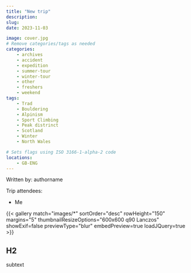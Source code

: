 ```yaml
---
title: "New trip"
description: 
slug: 
date: 2023-11-03

image: cover.jpg
# Remove categories/tags as needed
categories:
    - archives
    - accident
    - expedition
    - summer-tour
    - winter-tour
    - other
    - freshers
    - weekend
tags:
    - Trad
    - Bouldering
    - Alpinism
    - Sport Climbing
    - Peak distrinct
    - Scotland
    - Winter
    - North Wales

# Sets flags using ISO 3166-1-alpha-2 code
locations:
    - GB-ENG
---
```


Written by: authorname


Trip attendees:
- Me

<!-- Trip report text here: -->


<!-- Photo gallery -->
<!-- Put images in a folder called "images" next to this file -->
{{< gallery match="images/*" sortOrder="desc" rowHeight="150" margins="5" thumbnailResizeOptions="600x600 q90 Lanczos" showExif=false previewType="blur" embedPreview=true loadJQuery=true >}}

<!-- Example youtube video -->
<!-- {{< youtube id="S4OAiZtbL-o" caption="Miguel on A.M.S. Arete">}} -->

<!-- Example header -->
## H2
subtext